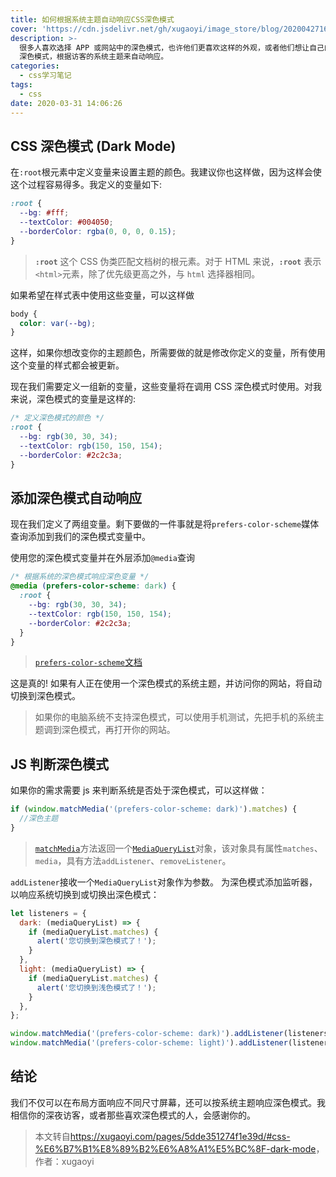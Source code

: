 ```yaml
---
title: 如何根据系统主题自动响应CSS深色模式
cover: 'https://cdn.jsdelivr.net/gh/xugaoyi/image_store/blog/20200427163531.jpg'
description: >-
  很多人喜欢选择 APP 或网站中的深色模式，也许他们更喜欢这样的外观，或者他们想让自己的眼睛免受疲劳。这篇文章将告诉你如何在网站中实现一个自动的 CSS
  深色模式，根据访客的系统主题来自动响应。
categories:
  - css学习笔记
tags:
  - css
date: 2020-03-31 14:06:26
---
```


## CSS 深色模式 (Dark Mode)

在`:root`根元素中定义变量来设置主题的颜色。我建议你也这样做，因为这样会使这个过程容易得多。我定义的变量如下:

```css
:root {
  --bg: #fff;
  --textColor: #004050;
  --borderColor: rgba(0, 0, 0, 0.15);
}
```

> **`:root`** 这个 CSS 伪类匹配文档树的根元素。对于 HTML 来说，**`:root`** 表示 `<html>`元素，除了优先级更高之外，与 `html` 选择器相同。

如果希望在样式表中使用这些变量，可以这样做

```css
body {
  color: var(--bg);
}
```

这样，如果你想改变你的主题颜色，所需要做的就是修改你定义的变量，所有使用这个变量的样式都会被更新。

现在我们需要定义一组新的变量，这些变量将在调用 CSS 深色模式时使用。对我来说，深色模式的变量是这样的:

```css
/* 定义深色模式的颜色 */
:root {
  --bg: rgb(30, 30, 34);
  --textColor: rgb(150, 150, 154);
  --borderColor: #2c2c3a;
}
```

## 添加深色模式自动响应

现在我们定义了两组变量。剩下要做的一件事就是将`prefers-color-scheme`媒体查询添加到我们的深色模式变量中。

使用您的深色模式变量并在外层添加`@media`查询

```css
/* 根据系统的深色模式响应深色变量 */
@media (prefers-color-scheme: dark) {
  :root {
    --bg: rgb(30, 30, 34);
    --textColor: rgb(150, 150, 154);
    --borderColor: #2c2c3a;
  }
}
```

> [`prefers-color-scheme`文档](https://developer.mozilla.org/zh-CN/docs/Web/CSS/@media/prefers-color-scheme)

这是真的! 如果有人正在使用一个深色模式的系统主题，并访问你的网站，将自动切换到深色模式。

> 如果你的电脑系统不支持深色模式，可以使用手机测试，先把手机的系统主题调到深色模式，再打开你的网站。

## JS 判断深色模式

如果你的需求需要 js 来判断系统是否处于深色模式，可以这样做：

```js
if (window.matchMedia('(prefers-color-scheme: dark)').matches) {
  //深色主题
}
```

> [`matchMedia`](https://developer.mozilla.org/zh-CN/docs/Web/API/Window/matchMedia)方法返回一个[`MediaQueryList`](https://developer.mozilla.org/zh-CN/docs/Web/API/MediaQueryList)对象，该对象具有属性`matches`、`media`，具有方法`addListener`、`removeListener`。

`addListener`接收一个`MediaQueryList`对象作为参数。
为深色模式添加监听器，以响应系统切换到或切换出深色模式：

```js
let listeners = {
  dark: (mediaQueryList) => {
    if (mediaQueryList.matches) {
      alert('您切换到深色模式了！');
    }
  },
  light: (mediaQueryList) => {
    if (mediaQueryList.matches) {
      alert('您切换到浅色模式了！');
    }
  },
};

window.matchMedia('(prefers-color-scheme: dark)').addListener(listeners.dark);
window.matchMedia('(prefers-color-scheme: light)').addListener(listeners.light);
```

## 结论

我们不仅可以在布局方面响应不同尺寸屏幕，还可以按系统主题响应深色模式。我相信你的深夜访客，或者那些喜欢深色模式的人，会感谢你的。

> 本文转自<https://xugaoyi.com/pages/5dde351274f1e39d/#css-%E6%B7%B1%E8%89%B2%E6%A8%A1%E5%BC%8F-dark-mode>，作者：xugaoyi
